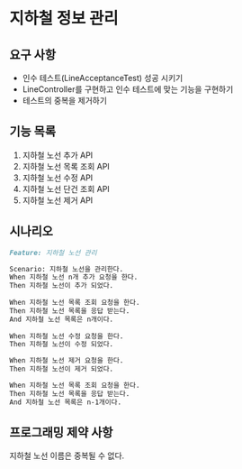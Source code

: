 # 지하철 정보 관리

## 요구 사항
* 인수 테스트(LineAcceptanceTest) 성공 시키기
* LineController를 구현하고 인수 테스트에 맞는 기능을 구현하기
* 테스트의 중복을 제거하기

## 기능 목록
1. 지하철 노선 추가 API
2. 지하철 노선 목록 조회 API
3. 지하철 노선 수정 API
4. 지하철 노선 단건 조회 API
5. 지하철 노선 제거 API

## 시나리오
````markdown
Feature: 지하철 노선 관리

Scenario: 지하철 노선을 관리한다.
When 지하철 노선 n개 추가 요청을 한다.
Then 지하철 노선이 추가 되었다.
    
When 지하철 노선 목록 조회 요청을 한다.
Then 지하철 노선 목록을 응답 받는다.
And 지하철 노선 목록은 n개이다.
    
When 지하철 노선 수정 요청을 한다.
Then 지하철 노선이 수정 되었다.

When 지하철 노선 제거 요청을 한다.
Then 지하철 노선이 제거 되었다.

When 지하철 노선 목록 조회 요청을 한다.
Then 지하철 노선 목록을 응답 받는다.
And 지하철 노선 목록은 n-1개이다.
````

## 프로그래밍 제약 사항
지하철 노선 이름은 중복될 수 없다.
